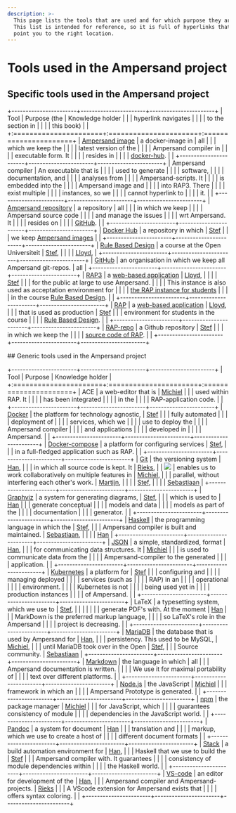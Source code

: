```yaml
---
description: >-
  This page lists the tools that are used and for which purpose they are used.
  This list is intended for reference, so it is full of hyperlinks that can
  point you to the right location.
---
```


# Tools used in the Ampersand project

## Specific tools used in the Ampersand project

+-----------------------+-----------------------+-----------------------+
| Tool                  | Purpose (the          | Knowledge holder      |
|                       | hyperlink navigates   |                       |
|                       | to the section in     |                       |
|                       | this book)            |                       |
+:======================+:======================+:======================+
| [Ampersand image](https://hub.docker.com/r/ampersandtarski/ampersand-prototype/) | a docker-image in     | all                   |
|                       | which we keep the     |                       |
|                       | latest version of the |                       |
|                       | Ampersand compiler in |                       |
|                       | executable form. It   |                       |
|                       | resides in            |                       |
|                       | [docker-hub](https://hub.docker.com/r/ampersandtarski/ampersand/). |                       |
+-----------------------+-----------------------+-----------------------+
| Ampersand compiler    | An executable that is |                       |
|                       | used to generate      |                       |
|                       | software,             |                       |
|                       | documentation, and    |                       |
|                       | analyses from         |                       |
|                       | Ampersand-scripts. It |                       |
|                       | is embedded into the  |                       |
|                       | Ampersand image and   |                       |
|                       | into RAP3. There      |                       |
|                       | exist multiple        |                       |
|                       | instances, so we      |                       |
|                       | cannot hyperlink to   |                       |
|                       | it.                   |                       |
+-----------------------+-----------------------+-----------------------+
| [Ampersand repository](https://github.com/AmpersandTarski/Ampersand/) | a repository     | all                   |
|                       | in which we keep      |                       |
|                       | Ampersand source code |                       |
|                       | and manage the issues |                       |
|                       | wrt Ampersand. It     |                       |
|                       | resides on            |                       |
|                       | [GitHub](https://github.com/AmpersandTarski/Ampersand). |                       |
+-----------------------+-----------------------+-----------------------+
| [Docker Hub](https://hub.docker.com/u/ampersandtarski/) | a repository in which | [Stef](https://github.com/stefjoosten) |
|                  | we keep [Ampersand images](installation-of-rap/making-docker-images.md) |                       |
+-----------------------+-----------------------+-----------------------+
| [Rule Based Design](https://www.ou.nl/-/IM0403_Rule-Based-Design) | a course at the Open Universiteit | [Stef](https://github.com/stefjoosten),      |
|                       |  | [Lloyd](https://github.com/LloydRutledge), |
+-----------------------+-----------------------+-----------------------+
| [GitHub](https://github.com/AmpersandTarski/) | an organisation in which we keep all Ampersand git-repos. | all                   |
+-----------------------+-----------------------+-----------------------+
| [RAP3](http://ampersand.tarski.nl/RAP3/)   | a [web-based application](functionality-of-rap3/)         | [Lloyd](https://github.com/LloydRutledge), |
|                       |  | [Stef](https://github.com/stefjoosten)     |
|                       | for the public at large to use Ampersand.         |                       |
|                       | This instance is also used as acceptation environment for |                       |
|                       | [the RAP instance for students](http://rap.cs.ou.nl/RAP3) |                       |
|                       | in the course [Rule Based Design](https://www.ou.nl/-/IM0403_Rule-Based-Design). |                       |
+-----------------------+-----------------------+-----------------------+
| [RAP](http://rap.cs.ou.nl) | a [web-based application](functionality-of-rap3/)         | [Lloyd](https://github.com/LloydRutledge), |
|                       | that is used as production      | [Stef](https://github.com/stefjoosten) |
|                       | environment for students in the course     |      |
|                       | [Rule Based Design](https://www.ou.nl/-/IM0403_Rule-Based-Design).   |                       |
+-----------------------+-----------------------+-----------------------+
| [RAP-repo](https://github.com/AmpersandTarski/RAP/)             | a Github repository   | [Stef](https://github.com/stefjoosten)     |
|  | in which we keep the  |  |
|  | [source code of RAP](installation-of-rap/).      |                       |
+-----------------------+-----------------------+-----------------------+

\## Generic tools used in the Ampersand project

+-----------------------+-----------------------+-----------------------+
| Tool                  | Purpose               | Knowledge holder      |
+:======================+:======================+:======================+
| ACE                   | a web-editor that is  | [Michiel](https://github.com/Michiel-s)    |
|                       | used within RAP. It   |                       |
|                       | has been integrated   |                       |
|                       | in the                |                       |
|                       | RAP-application code. |                       |
+-----------------------+-----------------------+-----------------------+
| [Docker](https://www.docker.com/)          | the platform for technology agnostic,  | [Stef](https://github.com/stefjoosten) |
|                       | fully automated       |                       |
|                       | deployment of         |                       |
|                       | services, which we    |                       |
|                       | use to deploy the     |                       |
|                       | Ampersand compiler    |                       |
|                       | and applications      |                       |
|                       | developed in          |                       |
|                       | Ampersand.            |                       |
+-----------------------+-----------------------+-----------------------+
| [Docker-compose](https://docs.docker.com/compose/) | a platform for configuring services       | [Stef](https://github.com/stefjoosten), |
|                       | in a full-fledged application such as RAP.                  |                       |
+-----------------------+-----------------------+-----------------------+
| [Git](https://git-scm.com/community)       | the versioning system | [Han](https://github.com/hanjoosten),      |
|                       | in which all source code is kept. It      | [Rieks](https://github.com/RieksJ),        |
| ![](.gitbook/assets/logo-2x-1.png) | enables us to work collaboratively on multiple features in    | [Michiel](https://github.com/Michiel-s),   |
|                       | parallel, without interfering each other\'s work.        | [Martijn](https://github.com/Oblosys),     |
|                       |                       | [Stef](https://github.com/stefjoosten),    |
|                       |                       | [Sebastiaan](https://github.com/sjcjoosten) |
+-----------------------+-----------------------+-----------------------+
| [Graphviz](https://www.graphviz.org/)  | a system for generating diagrams,         | [Stef](https://github.com/stefjoosten),    |
|                       | which is used to      | [Han](https://github.com/hanjoosten)       |
|                       | generate conceptual   |                       |
|                       | models and data       |                       |
|                       | models as part of the |                       |
|                       | documentation         |                       |
|                       | generator.            |                       |
+-----------------------+-----------------------+-----------------------+
| [Haskell](https://www.haskell.org/) | the programming language in which the      | [Stef](https://github.com/stefjoosten),    |
|                       | Ampersand compiler is built and maintained. | [Sebastiaan](https://github.com/sjcjoosten),                    |
|                       |                       | [Han](https://github.com/hanjoosten) |
+-----------------------+-----------------------+-----------------------+
| [JSON](https://www.json.org/)              | a simple, standardized, format            | [Han](https://github.com/hanjoosten),      |
|                       | for communicating data structures. It    | [Michiel](https://github.com/Michiel-s)    |
|                       | is used to communicate data from the          |                       |
|                       | Ampersand-compiler to the generated |                       |
|                       | application.          |                       |
+-----------------------+-----------------------+-----------------------+
| [Kubernetes](https://kubernetes.io/) | a platform for        | [Stef](https://github.com/stefjoosten)     |
|                       | configuring and       |                       |
|                       | managing deployed     |                       |
|                       | services (such as     |                       |
|                       | RAP) in an            |                       |
|                       | operational           |                       |
|                       | environment.          |                       |
|                       | Kubernetes is not     |                       |
|                       | being used yet in     |                       |
|                       | production instances  |                       |
|                       | of Ampersand.         |                       |
+-----------------------+-----------------------+-----------------------+
| LaTeX                 | a typesetting system, which we use to | [Stef](https://github.com/stefjoosten),    |
|                       |       |  |
|                       | generate PDF\'s with. At the moment | [Han](https://github.com/hanjoosten)       |
|                       | MarkDown is the preferred markup language,     |                       |
|                       | so LaTeX\'s role in the Ampersand |                       |
|                       | project is decreasing.           |                       |
+-----------------------+-----------------------+-----------------------+
| [MariaDB](https://mariadb.org/)            | the database that is used by Ampersand for | [Han](https://github.com/hanjoosten),      |
|                       | persistency. This used to be MySQL,    | [Michiel](https://github.com/Michiel-s),   |
|                       | until MariaDB took over in the Open   | [Stef](https://github.com/stefjoosten),    |
|                       | Source community.     | [Sebastiaan](https://github.com/sjcjoosten) |
+-----------------------+-----------------------+-----------------------+
| [Markdown](https://www.markdownguide.org/) | the language in which | all                   |
|                       | Ampersand documentation is written.      |                       |
|                       | We use it for maximal portability of           |                       |
|                       | text over different platforms.            |                       |
+-----------------------+-----------------------+-----------------------+
| [Node.js](https://nodejs.org/)             | the JavaScript        | [Michiel](https://github.com/Michiel-s)    |
|                       | framework in which an |  |
|                       | Ampersand Prototype is generated.          |                       |
+-----------------------+-----------------------+-----------------------+
| [npm](https://www.npmjs.com/)              | the package manager   | [Michiel](https://github.com/Michiel-s)    |
|                       | for JavaScript, which |  |
|                       | guarantees consistency of module |                       |
|                       | dependencies in the JavaScript world.     |                       |
+-----------------------+-----------------------+-----------------------+
| [Pandoc](https://pandoc.org/)              | a system for document | [Han](https://github.com/hanjoosten)       |
|                       | translation and       |  |
|                       | markup, which we use to create a host of   |                       |
|                       | different document formats               |                       |
+-----------------------+-----------------------+-----------------------+
| [Stack](https://www.haskellstack.org/)     | a build automation environment for    | [Han](https://github.com/hanjoosten),      |
|                       | Haskell that we use to build the  | [Stef](https://github.com/stefjoosten)     |
|                       | Ampersand compiler with. It guarantees   |                       |
|                       | consistency of module dependencies within |                       |
|                       | the Haskell world.    |                       |
+-----------------------+-----------------------+-----------------------+
| [VS-code](https://code.visualstudio.com/)  | an editor for development of the        | [Han](https://github.com/hanjoosten),      |
|                       | Ampersand compiler and  Ampersand-projects. | [Rieks](https://github.com/RieksJ)         |
|                       | A VScode extension for Ampersand exists that |                       |
|                       | offers syntax coloring.             |                       |
+-----------------------+-----------------------+-----------------------+
